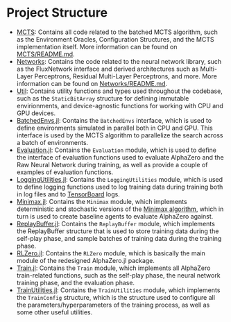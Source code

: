 # Project Structure

- [MCTS](MCTS): Contains all code related to the batched MCTS algorithm, such as the Environment
    Oracles, Configuration Structures, and the MCTS implementation itself. More information can be
    found on [MCTS/README.md](MCTS/README.md).
- [Networks](Networks): Contains the code related to the neural network library, such as the
    FluxNetwork interface and derived architectures such as Multi-Layer Perceptrons, Residual
    Multi-Layer Perceptrons, and more. More information can be found on
    [Networks/README.md](Networks/README.md).
- [Util](Util): Contains utility functions and types used throughout the codebase, such as
    the `StaticBitArray` structure for defining immutable envirionments, and device-agnostic
    functions for working with CPU and GPU devices.
- [BatchedEnvs.jl](BatchedEnvs.jl): Contains the `BatchedEnvs` interface, which is used to
    define environments simulated in parallel both in CPU and GPU. This interface is used by the
    MCTS algorithm to parallelize the search across a batch of environments.
- [Evaluation.jl](Evaluation.jl): Contains the `Evaluation` module, which is used to
    define the interface of evaluation functions used to evaluate AlphaZero and the Raw Neural
    Network during training, as well as provide a couple of examples of evaluation functions.
- [LoggingUtilities.jl](LoggingUtilities.jl): Contains the `LoggingUtilities` module, which
    is used to define logging functions used to log training data during training both in
    log files and to [TensorBoard](https://github.com/JuliaLogging/TensorBoardLogger.jl) logs.
- [Minimax.jl](Minimax.jl): Contains the `Minimax` module, which implements deterministic and
    stochastic versions of the [Minimax algorithm](https://en.wikipedia.org/wiki/Minimax), which
    in turn is used to create baseline agents to evaluate AlphaZero against.
- [ReplayBuffer.jl](ReplayBuffer.jl): Contains the `ReplayBuffer` module, which implements
    the ReplayBuffer structure that is used to store training data during the self-play phase,
    and sample batches of training data during the training phase.
- [RLZero.jl](RLZero.jl): Contains the `RLZero` module, which is basically the main module
    of the redesigned AlphaZero.jl package.
- [Train.jl](Train.jl): Contains the `Train` module, which implements all AlphaZero train-related
    functions, such as the self-play phase, the neural network training phase, and the evaluation
    phase.
- [TrainUtilities.jl](TrainUtilities.jl): Contains the `TrainUtilities` module, which implements
    the `TrainConfig` structure, which is the structure used to configure all the
    parameters/hyperparameters of the training process, as well as some other useful utilities.
